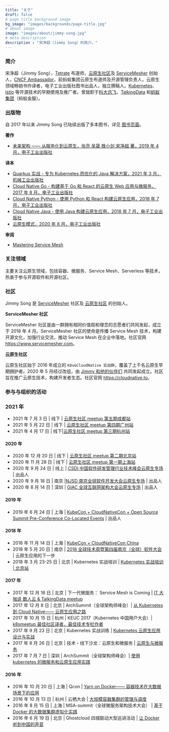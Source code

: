 ```yaml
---
title: "关于"
draft: false
# page title background image
bg_image: "images/backgrounds/page-title.jpg"
# about image
image: "images/about/jimmy-song.jpg"
# meta description
description : "宋净超（Jimmy Song）的简介。"
---
```


### 简介

宋净超（Jimmy Song），[Tetrate](https://tetrate.io) 布道师，[云原生社区](http://cloudnative.to)及 [ServiceMesher](https://www.servicemesher.com) 创始人，[CNCF Ambassador](https://www.cncf.io/people/ambassadors/)，前蚂蚁集团云原生布道师及开源管理负责人，云原生领域畅销书作译者，电子工业出版社图书出品人，独立撰稿人。[Kubernetes](https://kubernetes.io)、[Istio](https://istio.io) 等开源技术的早期使用及推广者。曾就职于[科大讯飞](https://www.iflytek.com)、[TalkingData](https://www.talkingdata.com) 和[蚂蚁集团](https://www.antgroup.com)（蚂蚁金服）。

### 出版物

自 2017 年以来 Jimmy Song 已陆续出版了多本图书，详见 [图书页面](/book)。

**著作**

- [未来架构 —— 从服务化到云原生，张亮 吴晟 敖小剑 宋净超 著，2019 年 4 月，电子工业出版社](/book/future-architecture/)

**译本**

- [Quarkus 实战 - 专为 Kubernetes 而优化的 Java 解决方案，2021 年 3 月，机械工业出版社](/book/quarkus-cookbook)
- [Cloud Native Go - 构建基于 Go 和 React 的云原生 Web 应用与微服务，2017 年 8 月，电子工业出版社](/book/cloud-native-go)
- [Cloud Native Python - 使用 Python 和 React 构建云原生应用，2018 年 7 月，电子工业出版社](/book/cloud-native-python/)
- [Cloud Native Java - 使用 Java 构建云原生应用，2018 年 7 月，电子工业出版社](/book/cloud-native-java)
- [云原生模式，2020 年 8 月，电子工业出版社](/book/cloud-native-patterns)

**审阅**

- [Mastering Service Mesh](https://www.packtpub.com/web-development/mastering-service-mesh-architecture)

### 关注领域

主要关注云原生领域，包括容器、微服务、Service Mesh、Serverless 等技术，热衷于参与开源软件和开源社区。

### 社区

Jimmy Song 是 [ServiceMesher](https://www.servicemesher.com) 社区及 [云原生社区](https://cloudnative.to) 的创始人。

**ServiceMesher 社区**

ServiceMesher 社区是由一群拥有相同价值观和理念的志愿者们共同发起，成立于 2018 年 4 月。ServiceMesher 社区的使命是传播 Service Mesh 技术，构建开源文化，加强行业交流，推动 Service Mesh 在企业中落地。社区官网 <https://www.servicemesher.com>。

**云原生社区**

云原生社区始于 2016 年成立的 `K8s&CloudNative 实战群`，覆盖了上千名云原生早期拥护者。2020 年 5 月经过改组，由 [Jimmy 和他的伙伴们](https://cloudnative.to/team/) 共同发起成立。社区旨在推广云原生技术，构建开发者生态。社区官网 <https://cloudnative.to>。

### 参与与组织的活动

### 2021 年

- 2021 年 7 月 3 日 | 线下 | [云原生社区 meetup 第五期成都站](http://hdxu.cn/8ZH3s)
- 2021 年 5 月 22 日 | 线下 | [云原生社区 meetup 第四期广州站](http://hdxu.cn/s5IRp)
- 2021 年 4 月 17 日 | 线下|[云原生社区 meetup 第三期杭州站](http://hdxu.cn/vHGBg)

#### 2020 年

- 2020 年 12 月 20 日 | 线下 | [云原生社区 meetup 第二期北京站](https://www.huodongxing.com/event/5574970282500)
- 2020 年 11 月 28 日 | 线下 | [云原生社区 meetup 第一期上海站](https://www.huodongxing.com/event/9571346308700)
- 2020 年 9 月 24 日 | 线上 | [CSDI 中国软件研发管理行业技术峰会云原生专场](https://www.bagevent.com/event/csdisummit/p/412889) | 出品人
- 2020 年 9 月 18 日 | 南京 |[NJSD 南京全球软件开发大会云原生专场](https://www.bagevent.com/event/1233659) | 出品人
- 2020 年 8 月 14 日 | 深圳 | [GIAC 全球互联网架构大会云原生专场](http://giac.msup.com.cn/Giac/schedule/index) | 出品人

#### 2019 年

- 2019 年 6 月 24 日 | 上海 | [KubeCon + CloudNativeCon + Open Source Summit Pre-Conference Co-Located Events](https://www.lfasiallc.com/events/kubecon-cloudnativecon-china-2019/co-located-events/) | 出品人

#### 2018 年

- 2018 年 11 月 14 日 | 上海 | [KubeCon + CloudNativeCon China](https://www.lfasiallc.com/events/kubecon-cloudnativecon-china-2018/)
- 2018 年 5 月 20 日 | 南京 | [2018 全球技术周暨第四届南京（全球）软件大会](http://njsd-china.org/NJSDGlobal2018/) | 云原生应用的下一步
- 2018 年 3 月 23-25 日 | 北京 | Kubernetes 实战培训 | [Kubernetes 实战培训 | 北京站](http://dockone.io/article/2626)

#### 2017 年

- 2017 年 12 月 16 日 | 北京 | 下一代微服务： Service Mesh is Coming | [IT 大咖说 数人云 & TalkingData meetup](http://www.itdks.com/eventlist/detail/1690)
- 2017 年 12 月 8 日 | 北京 | ArchSummit（全球架构师峰会）| [从 Kubernetes 到 Cloud Native—— 云原生应用之路](http://bj2017.archsummit.com/presentation/306)
- 2017 年 10 月 15 日 | 杭州 | KEUC 2017（Kubernetes 中国用户大会）| [k8smeetup 最佳社区译者、最佳技术专栏作者](http://keuc.k8smeetup.com/)
- 2017 年 9 月 23 日 | 北京 | Kubernetes 实战训练 | [Kubernetes 云原生应用设计与实战](https://www.bagevent.com/event/791762)
- 2017 年 8 月 26 日 | 北京 | 技术・线下沙龙：云原生和微服务 | [云原生与微服务](http://www.huodongxing.com/event/8401246554100)
- 2017 年 7 月 7 日 | 深圳 | ArchSummit（全球架构师峰会）| [使用 kubernetes 的微服务和云原生应用实践](http://sz2017.archsummit.com/presentation/1080)

#### 2016 年

- 2016 年 10 月 20 日 | 上海 | Qcon | [Yarn on Docker—— 容器技术在大数据场景下的应用](http://2016.qconshanghai.com/speakers/202253)
- 2016 年 10 月 13 日 | 杭州 | 云栖大会 | [大规模容器集群的管理与调度](https://yunqi.aliyun.com/2016/hangzhou/schedule?spm=5176.8098788.535884.3.7cdb1f673uSp7Q)
- 2016 年 8 月 15 日 | 上海 | MSA-summit（全球微服务架构技术大会） | [基于 Docker 的大数据集群虚拟化实践](https://www.oschina.net/event/2185859)
- 2016 年 6 月 19 日 | 北京 | Ghostcloud 四城联动大型巡讲活动 | [让 Docker 听到中国的声音](https://www.bagevent.com/event/97318)
